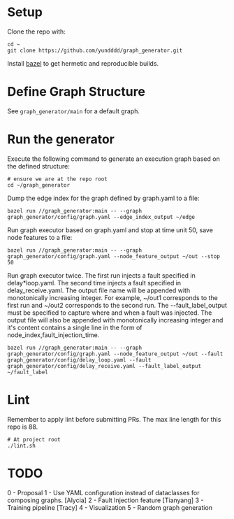 # Setup

Clone the repo with:

```
cd ~
git clone https://github.com/yundddd/graph_generator.git
```

Install [bazel](https://bazel.build/install) to get hermetic and reproducible builds.

# Define Graph Structure

See `graph_generator/main` for a default graph.

# Run the generator

Execute the following command to generate an execution graph based on the defined structure:

```
# ensure we are at the repo root
cd ~/graph_generator
```

Dump the edge index for the graph defined by graph.yaml to a file:

```
bazel run //graph_generator:main -- --graph graph_generator/config/graph.yaml --edge_index_output ~/edge
```

Run graph executor based on graph.yaml and stop at time unit 50, save node features to a file:

```
bazel run //graph_generator:main -- --graph graph_generator/config/graph.yaml --node_feature_output ~/out --stop 50
```

Run graph executor twice. The first run injects a fault specified in delay\*loop.yaml. The second time injects a fault specified in delay_receive.yaml. The output file name will be appended with monotonically increasing integer. For example, ~/out1 corresponds to the first run and ~/out2 corresponds to the second run. The --fault_label_output must be specified to capture where and when a fault was injected. The output file will also be appended with monotonically increasing integer and it's content contains a single line in the form of node_index,fault_injection_time.

```
bazel run //graph_generator:main -- --graph graph_generator/config/graph.yaml --node_feature_output ~/out --fault graph_generator/config/delay_loop.yaml --fault graph_generator/config/delay_receive.yaml --fault_label_output ~/fault_label
```

# Lint

Remember to apply lint before submitting PRs. The max line length for this repo is 88.

```
# At project root
./lint.sh
```

# TODO

0 - Proposal
1 - Use YAML configuration instead of dataclasses for composing graphs. [Alycia]
2 - Fault Injection feature [Tianyang]
3 - Training pipeline [Tracy]
4 - Visualization
5 - Random graph generation
